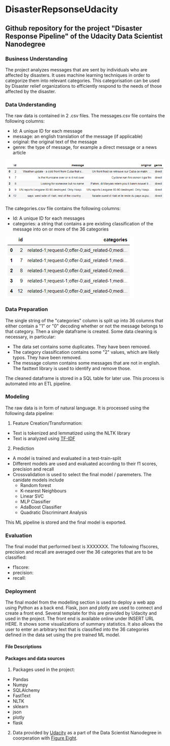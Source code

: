 
# DisasterRepsonseUdacity

## Github repository for the project "Disaster Response Pipeline" of the Udacity Data Scientist Nanodegree

### Business Understanding
The project analyzes messages that are sent by individuals who are affected by disasters. It uses machine learning techniques in order to categorize them into relevant categories. This categorisation can be used by Disaster relief organizations to efficiently respond to the needs of those affected by the disaster.

### Data Understanding
The raw data is contained in 2 .csv files. The messages.csv file contains the following columns:

- Id: A unique ID for each message
- message: an english translation of the message (if applicable)
- original: the original text of the message
- genre: the type of message, for example a direct message or a news article

![Example message](messages_example.png)

The categories.csv file contains the following columns:
- Id: A unique ID for each messages 
- categories: a string that contains a pre existing classification of the message into on or more of the 36 categories
   
![A test image](categories_example.png)

### Data Preparation
The single string of the "categories" column is split up into 36 columns that either contain a "1" or "0" decoding whether or not the message belongs to that category. Then a single dataframe is created. Some data cleaning is necessary, in particular:

- The data set contains some duplicates. They have been removed.
- The category classification contains some "2" values, which are likely typos. They have been removed.
- The message column contains some messages that are not in english. The fasttext library is used to identify and remove those.

The cleaned dataframe is stored in a SQL table for later use. This process is automated into an ETL pipeline.

### Modeling
The raw data is in form of natural language. It is processed using the following data pipeline:

1) Feature Creation/Transformation:
- Text is tokenized and lemmatized using the NLTK library
- Text is analyzed using [TF-IDF](https://en.wikipedia.org/wiki/Tf%E2%80%93idf)

2) Prediction
 - A model is trained and evaluated in a test-train-split
 - Different models are used and evaluated according to their f1 scores, precision and recall
 - Crossvalidation is used to select the final model / paremeters. The canidate models include
	 - Random forest
	 - K-nearest Neighbours
	 - Linear SVC
	 - MLP Classifier
	 - AdaBoost Classifier
	 - Quadratic Discriminant Analysis

This ML pipeline is stored and the final model is exported.

### Evaluation
The final model that performed best is XXXXXXX. The following f1scores, precision and recall are averaged over the 36 categories that are to be classified:
- f1score:
- precision:
- recall: 

### Deployment
The final model from the modelling section is used to deploy a web app using Python as a back end. Flask, json and plotly are used to connect and create a front end. Several template for this are provided by Udacity and used in the project. The front end is available online under INSERT URL HERE. It shows some visualizations of summary statistics. It also allows the user to enter an arbitrary text that is classified into the 36 categories defined in the data set using the pre trained ML model.

#### File Descriptions

#### Packages and data sources
1) Packages used in the project:
- Pandas
- Numpy
- SQLAlchemy
- FastText
- NLTK
- sklearn
- json
- plotly
- flask

2) Data provided by [Udacity](https://www.udacity.com) as a part of the Data Scientist Nanodegree in coorperation with [Figure Eight](https://figure-eight.com).


